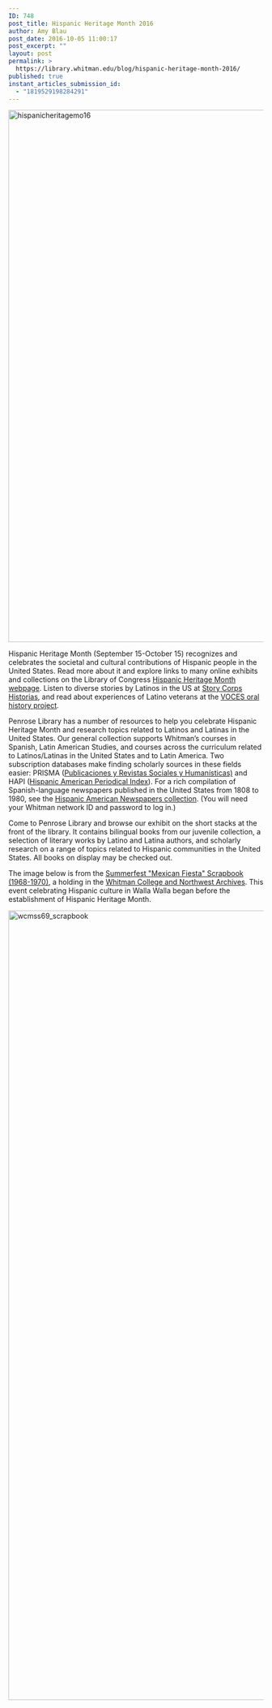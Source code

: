 ```yaml
---
ID: 748
post_title: Hispanic Heritage Month 2016
author: Amy Blau
post_date: 2016-10-05 11:00:17
post_excerpt: ""
layout: post
permalink: >
  https://library.whitman.edu/blog/hispanic-heritage-month-2016/
published: true
instant_articles_submission_id:
  - "1819529198284291"
---
```

<img class="alignnone size-full wp-image-749" src="https://library.whitman.edu/blog/wp-content/uploads/sites/4/2016/10/hispanicheritagemo16.jpg" alt="hispanicheritagemo16" width="1399" height="1049" />

Hispanic Heritage Month (September 15-October 15) recognizes and celebrates the societal and cultural contributions of Hispanic people in the United States. Read more about it and explore links to many online exhibits and collections on the Library of Congress <a href="http://hispanicheritagemonth.gov/about/">Hispanic Heritage Month webpage</a>. Listen to diverse stories by Latinos in the US at <a href="https://storycorps.org/historias/">Story Corps Historias</a>, and read about experiences of Latino veterans at the <a href="http://www.lib.utexas.edu/voces/">VOCES oral history project</a>.

Penrose Library has a number of resources to help you celebrate Hispanic Heritage Month and research topics related to Latinos and Latinas in the United States. Our general collection supports Whitman’s courses in Spanish, Latin American Studies, and courses across the curriculum related to Latinos/Latinas in the United States and to Latin America. Two subscription databases make finding scholarly sources in these fields easier: PRISMA (<a href="http://ezproxy.whitman.edu/login?url=http://search.proquest.com/prismanohapi?accountid=1208">Publicaciones y Revistas Sociales y Humanísticas)</a> and HAPI (<a href="http://ezproxy.whitman.edu/login?url=http://hapi.ucla.edu/">Hispanic American Periodical Index</a>). For a rich compilation of Spanish-language newspapers published in the United States from 1808 to 1980, see the <a href="http://ezproxy.whitman.edu/login?url=http://infoweb.newsbank.com/?db=EANX&amp;d_collections=EANASP">Hispanic American Newspapers collection</a>. (You will need your Whitman network ID and password to log in.)

Come to Penrose Library and browse our exhibit on the short stacks at the front of the library. It contains bilingual books from our juvenile collection, a selection of literary works by Latino and Latina authors, and scholarly research on a range of topics related to Hispanic communities in the United States. All books on display may be checked out.

The image below is from the <a href="http://archiveswest.orbiscascade.org/ark:/80444/xv89880">Summerfest "Mexican Fiesta" Scrapbook (1968-1970)</a>, a holding in the <a href="https://library.whitman.edu/archives/">Whitman College and Northwest Archives</a>. This event celebrating Hispanic culture in Walla Walla began before the establishment of Hispanic Heritage Month.

<img class="alignnone size-full wp-image-750" src="https://library.whitman.edu/blog/wp-content/uploads/sites/4/2016/10/WCMss69_Scrapbook.jpg" alt="wcmss69_scrapbook" width="1167" height="1556" />